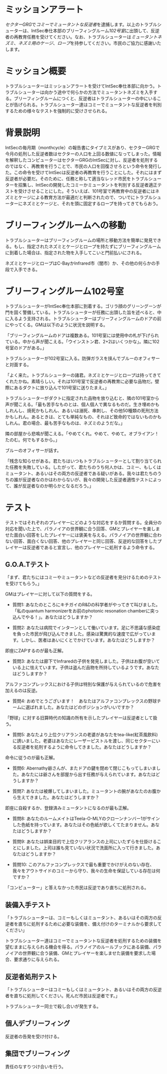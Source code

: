 # ミッションアラート

*セクターGRG*で*コミーでミュータントな反逆者*を逮捕します。以上のトラブルシューターは、IntSec奉仕本部のブリーフィングルーム*102号室*に出頭して、反逆者の再教育任務を受けてください。なお、トラブルシューターは*ミュータントネズミ*、*ネズミ用のケージ*、*ロープ*を持参してください。市民のご協力に感謝いたします。

# ミッション概要

トラブルシューターはミッションアラートを受けてIntSec奉仕本部に向かう。トラブルシューターは向かう途中で何らかの方法でミュータントネズミを入手する。ブリーフィングルームにつくと、反逆者はトラブルシューターの中にいることが告げられる。トラブルシューター達はコミーでミュータントな反逆者を判別するための様々なテストを強制的に受けさせられる。

# 背景説明

IntSecの毎月期（monthcycle）の報告書にタイプミスがあり、セクターGRGで今月の処刑した反逆者数はセクターの人口を上回る数値になってしまった。情報を解釈したコンピューターはセクターGRGのIntSecに対し、反逆者を処刑するのではなく、再教育を行うことで、市民の人口を回復させろという命令を発行した。この命令を受けてIntSecは反逆者の再教育を行うことにした。それにはまず反逆者が必要だ。そのために、任務と称して適当なレッド市民をトラブルシューターを招集し、IntSecの開発したコミーかミュータントを判別する反逆者適正テストを受けさせることにした。そういえば、101号室で再教育中の反逆者にはネズミとケージによる教育方法が最適だと判断されたので、ついでにトラブルシューターにネズミとケージと、それを頭に固定するロープを持ってきてもらおう。

# ブリーフィングルームへの移動

トラブルシューターはブリーフィングルームの場所と移動方法を簡単に発見できる。もし、指定されたネズミとケージとロープを持たずにブリーフィングルームに到着した場合は、指定された物を入手してこいと門前払いにされる。

ネズミとケージとロープはC-BayかInfrared市（闇市）か、その他の何らかの手段で入手できる。

# ブリーフィングルーム102号室

トラブルシューターがIntSec奉仕本部に到着する。ゴリラ顔のグリーングーンが門を固く警備している。トラブルシューターが任務に出頭した旨を述べると、中に入るよう支持される。トラブルシューターはブリーフィングルームのドアの前にやってくる。GMは以下のように状況を説明する。

「ブリーフィングルームのドアは複数ある。101号室には使用中の札が下げられている。中から声が聞こえる。「ウインストン君、2+2はいくつかな」。隣に102号室のドアがある。」

トラブルシューターが102号室に入る。防弾ガラスを挟んでブルーのオフィサーと対面する。

「よく来た。トラブルシューターの諸君。ネズミとケージとロープは持ってきてくれたかね。素晴らしい。それは101号室で反逆者の再教育に必要な品物だ。壁際にあるダクトに放り込んで101号室に送りたまえ。」

トラブルシューターがダクトに指定された品物を放り込むと、隣の101号室から声が聞こえる。「最も苦手なものとは、個人個人で異なるものだ。生き埋めかもしれんし、焼死かもしれん、あるいは溺死、串刺し、その他50種類の死刑方法かもしれん。あるときは、とても単純なもの、それほど致命的ではないものかもしれん。君の場合、最も苦手なものは、ネズミのようだな。」

隣の部屋から悲鳴が聞こえる。「やめてくれ。やめて、やめて。オブライアン！　たのむ。何でもするから。」

ブルーのオフィサーが話す。

「残念な知らせがある。君たちはいつもトラブルシューターとして割り当てられた任務を失敗している。したがって、君たちのうち何人かは、コミー、もしくはミュータント、あるいはその両方の反逆者である疑いがある。我々は君たちのうちの誰が反逆者なのかはわからないが、我々の開発した反逆者適性テストによって、誰が反逆者なのか明らかとなるだろう。」


# テスト

テストではそれぞれのプレイヤーにどのような対応をするか質問する。全員分の対応を聞いた上で、パラノイアの世界観に合う回答、GMとプレイヤーを楽しませた面白い回答をしたプレイヤーには褒美を与える。パラノイアの世界観に合わない回答、面白くない回答、他のプレイヤーと同じ回答、反逆的な回答をしたプレイヤーは反逆者であると宣言し、他のプレイヤーに処刑するよう命令する。


## G.O.A.Tテスト

「まず、君たちにはコミーやミュータントなどの反逆者を見分けるためのテストを受けてもらう。」

GMはプレイヤーに対して以下の質問をする。

+ 質問1: あなたのところにキチガイのR&Dの科学者がやってきて叫びました。「私のquantum harmonizerをお前のphotonic resonation chamberに突っ込んでやる！」。あなたはどうしますか？


+ 質問2: あなたは病院でインターンとして働いています。足に不思議な感染症を負った市民が飛び込んできました。感染は驚異的な速度で広がっています。しかし、医者はあいにくとでかけています。あなたはどうしますか？

即座にZAPするのが最も正解。

+ 質問3: あなたは廊下でInfraredの子供を発見しました。子供はお腹が空いている上に怯えています。子供は盗んだ品物を所持しているようです。あなたはどうしますか？

アルファコンプレックスにおける子供は特別な保護が与えられているので危害を加えるのは反逆。

+ 質問4: おめでとうございます！　あなたはアルファコンプレックスの野球チームに選ばれました。あなたはどのポジションがいいですか？

「野球」に対する旧算時代の知識の所有を示したプレイヤーは反逆者として扱う。

+ 質問5: あなたより上位クリアランスの老婆があなたをtea-like(紅茶風飲料)に誘いました。老婆はあなたにレーザーピストルを渡し、同じセクターにいる反逆者を処刑するように命令してきました。あなたはどうしますか？

命令に従うのが最も正解。

+ 質問6: Abernathy爺さんが、またドアの鍵を閉めて閉じこもってしまいました。あなたには爺さんを部屋から出す任務が与えられています。あなたはどうしますか？

+ 質問7: あなたは被爆してしまいました。ミュータントの腕があなたのお腹から生えてきました。あなたはどうしますか？

即座に自殺するか、登録済みミュータントになるのが最も正解。

+ 質問8: あなたのルームメイトはTeela-O-MLYのクローンナンバー1がサインした色紙を持っています。あなたはその色紙が欲しくてたまりません。あなたはどうしますか？

+ 質問9: あなたは娯楽目的で上位クリアランスの上司にいたずらを仕掛けることにしました。上司は誰も見ていない状況で洗面所に入って行きました。あなたはどうしますか？

+ 質問10: このアルファコンプレックスで最も重要でかけがえのない存在、我々をアウトサイドのコミーから守り、我々の生命を保証している存在は何ですか？

「コンピューター」と答えなかった市民は反逆であり直ちに処刑される。

## 装備入手テスト

「トラブルシューターは、コミーもしくはミュータント、あるいはその両方の反逆者を直ちに処刑するために必要な装備を、備え付けのターミナルから要求してください」

トラブルシューター達はコミーでミュータントな反逆者を処刑するための装備を望むままに与えられる機会を得る。パラノイアのルールブックにある装備、パラノイアの世界観に合う装備、GMとプレイヤーを楽しませた装備を要求した場合、要求通りに与えられる。

## 反逆者処刑テスト

「トラブルシューターはコミーもしくはミュータント、あるいはその両方の反逆者を直ちに処刑してください。死んだ市民は反逆者です。」

トラブルシューター同士で殺し合いが発生する。

## 個人デブリーフィング

反逆者の告発を受け付ける。

## 集団でブリーフィング

責任のなすりつけ合いを行う。

